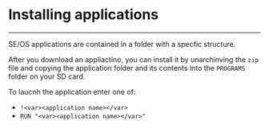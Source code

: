# Installing applications
***
SE/OS applications are contained in a folder with a specfic structure.

After you download an appliactino, you can install it by unarchinving the `zip`
file and copying the application folder and its contents into the `PROGRAMS`
folder on your SD card.

To laucnh the application enter one of:
* `!<var><application name></var>`
* `RUN "<var><application name></var>"`